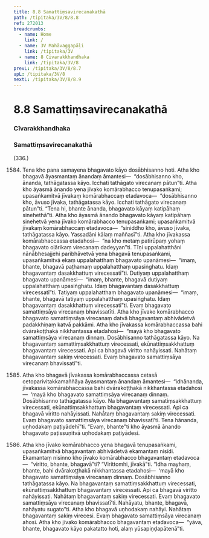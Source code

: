 ```yaml
---
title: 8.8 Samattiṃsavirecanakathā
path: /tipitaka/3V/8/8.8
ref: 272013
breadcrumbs:
  - name: Home
    link: /
  - name: 3V Mahāvaggapāḷi
    link: /tipitaka/3V
  - name: 8 Cīvarakkhandhaka
    link: /tipitaka/3V/8
prevL: /tipitaka/3V/8/8.7
upL: /tipitaka/3V/8
nextL: /tipitaka/3V/8/8.9
---
```


# 8.8 Samattiṃsavirecanakathā

### Cīvarakkhandhaka

### Samattiṃsavirecanakathā

(336.)

1584. Tena kho pana samayena bhagavato kāyo dosābhisanno hoti. Atha kho bhagavā āyasmantaṃ ānandaṃ āmantesi—  “dosābhisanno kho, ānanda, tathāgatassa kāyo. Icchati tathāgato virecanaṃ pātun”ti. Atha kho āyasmā ānando yena jīvako komārabhacco tenupasaṅkami; upasaṅkamitvā jīvakaṃ komārabhaccaṃ etadavoca—  “dosābhisanno kho, āvuso jīvaka, tathāgatassa kāyo. Icchati tathāgato virecanaṃ pātun”ti. “Tena hi, bhante ānanda, bhagavato kāyaṃ katipāhaṃ sinehethā”ti. Atha kho āyasmā ānando bhagavato kāyaṃ katipāhaṃ sinehetvā yena jīvako komārabhacco tenupasaṅkami; upasaṅkamitvā jīvakaṃ komārabhaccaṃ etadavoca—  “siniddho kho, āvuso jīvaka, tathāgatassa kāyo. Yassadāni kālaṃ maññasī”ti. Atha kho jīvakassa komārabhaccassa etadahosi—  “na kho metaṃ patirūpaṃ yohaṃ bhagavato oḷārikaṃ virecanaṃ dadeyyan”ti. Tīṇi uppalahatthāni nānābhesajjehi paribhāvetvā yena bhagavā tenupasaṅkami, upasaṅkamitvā ekaṃ uppalahatthaṃ bhagavato upanāmesi—  “imaṃ, bhante, bhagavā paṭhamaṃ uppalahatthaṃ upasiṅghatu. Idaṃ bhagavantaṃ dasakkhattuṃ virecessatī”ti. Dutiyaṃ uppalahatthaṃ bhagavato upanāmesi—  “imaṃ, bhante, bhagavā dutiyaṃ uppalahatthaṃ upasiṅghatu. Idaṃ bhagavantaṃ dasakkhattuṃ virecessatī”ti. Tatiyaṃ uppalahatthaṃ bhagavato upanāmesi—  “imaṃ, bhante, bhagavā tatiyaṃ uppalahatthaṃ upasiṅghatu. Idaṃ bhagavantaṃ dasakkhattuṃ virecessatī”ti. Evaṃ bhagavato samattiṃsāya virecanaṃ bhavissatīti. Atha kho jīvako komārabhacco bhagavato samattiṃsāya virecanaṃ datvā bhagavantaṃ abhivādetvā padakkhiṇaṃ katvā pakkāmi. Atha kho jīvakassa komārabhaccassa bahi dvārakoṭṭhakā nikkhantassa etadahosi—  “mayā kho bhagavato samattiṃsāya virecanaṃ dinnaṃ. Dosābhisanno tathāgatassa kāyo. Na bhagavantaṃ samattiṃsakkhattuṃ virecessati, ekūnattiṃsakkhattuṃ bhagavantaṃ virecessati. Api ca bhagavā viritto nahāyissati. Nahātaṃ bhagavantaṃ sakiṃ virecessati. Evaṃ bhagavato samattiṃsāya virecanaṃ bhavissatī”ti.

1585. Atha kho bhagavā jīvakassa komārabhaccassa cetasā cetoparivitakkamaññāya āyasmantaṃ ānandaṃ āmantesi—  “idhānanda, jīvakassa komārabhaccassa bahi dvārakoṭṭhakā nikkhantassa etadahosi—  ‘mayā kho bhagavato samattiṃsāya virecanaṃ dinnaṃ. Dosābhisanno tathāgatassa kāyo. Na bhagavantaṃ samatiṃsakkhattuṃ virecessati, ekūnattiṃsakkhattuṃ bhagavantaṃ virecessati. Api ca bhagavā viritto nahāyissati. Nahātaṃ bhagavantaṃ sakiṃ virecessati. Evaṃ bhagavato samattiṃsāya virecanaṃ bhavissatī’ti. Tena hānanda, uṇhodakaṃ paṭiyādehī”ti. “Evaṃ, bhante”ti kho āyasmā ānando bhagavato paṭissuṇitvā uṇhodakaṃ paṭiyādesi.

1586. Atha kho jīvako komārabhacco yena bhagavā tenupasaṅkami, upasaṅkamitvā bhagavantaṃ abhivādetvā ekamantaṃ nisīdi. Ekamantaṃ nisinno kho jīvako komārabhacco bhagavantaṃ etadavoca—  “viritto, bhante, bhagavā”ti? “Virittomhi, jīvakā”ti. “Idha mayhaṃ, bhante, bahi dvārakoṭṭhakā nikkhantassa etadahosi—  ‘mayā kho bhagavato samattiṃsāya virecanaṃ dinnaṃ. Dosābhisanno tathāgatassa kāyo. Na bhagavantaṃ samattiṃsakkhattuṃ virecessati, ekūnattiṃsakkhattuṃ bhagavantaṃ virecessati. Api ca bhagavā viritto nahāyissati. Nahātaṃ bhagavantaṃ sakiṃ virecessati. Evaṃ bhagavato samattiṃsāya virecanaṃ bhavissatī’ti. Nahāyatu, bhante, bhagavā, nahāyatu sugato”ti. Atha kho bhagavā uṇhodakaṃ nahāyi. Nahātaṃ bhagavantaṃ sakiṃ virecesi. Evaṃ bhagavato samattiṃsāya virecanaṃ ahosi. Atha kho jīvako komārabhacco bhagavantaṃ etadavoca—  “yāva, bhante, bhagavato kāyo pakatatto hoti, alaṃ yūsapiṇḍapātenā”ti.


